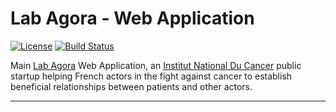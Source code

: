 # Lab Agora - Web Application

[![License][img-license]][lnk-license]
[![Build Status][img-github]][lnk-github]
<!-- [![Code Coverage][img-codecov]][lnk-codecov] -->

Main [Lab Agora][lnk-lab-agora] Web Application, an [Institut National Du Cancer][lnk-inca] public startup helping
French actors in the fight against cancer to establish beneficial relationships between patients and other actors.

---

[img-codecov]: https://img.shields.io/codecov/c/github/betagouv/inca-app/main?style=flat-square
[img-github]: https://img.shields.io/github/workflow/status/betagouv/inca-app/Check/main?style=flat-square
[img-license]: https://img.shields.io/github/license/betagouv/inca-app?style=flat-square

[lnk-codecov]: https://codecov.io/gh/betagouv/inca-app/branch/main
[lnk-inca]: https://www.e-cancer.fr
[lnk-github]: https://github.com/betagouv/inca-app/actions?query=branch%3Amain++
[lnk-lab-agora]: https://lab-agora.softr.app
[lnk-license]: https://github.com/betagouv/inca-app/blob/main/LICENSE
